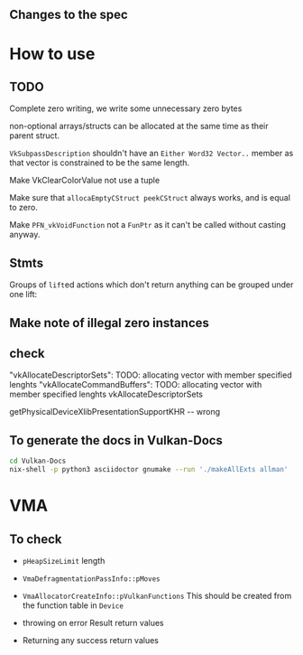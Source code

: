 ## Changes to the spec

# How to use


## TODO

Complete zero writing, we write some unnecessary zero bytes

non-optional arrays/structs can be allocated at the same time as their parent
struct.

`VkSubpassDescription` shouldn't have an `Either Word32 Vector..` member as
that vector is constrained to be the same length.

Make VkClearColorValue not use a tuple

Make sure that `allocaEmptyCStruct peekCStruct` always works, and is equal to
zero.

Make `PFN_vkVoidFunction` not a `FunPtr` as it can't be called without casting
anyway.

## Stmts

Groups of `lift`ed actions which don't return anything can be grouped under one lift:

## Make note of illegal zero instances

## check
"vkAllocateDescriptorSets": TODO: allocating vector with member specified lenghts
"vkAllocateCommandBuffers": TODO: allocating vector with member specified lenghts
vkAllocateDescriptorSets


getPhysicalDeviceXlibPresentationSupportKHR -- wrong

## To generate the docs in Vulkan-Docs

```bash
cd Vulkan-Docs
nix-shell -p python3 asciidoctor gnumake --run './makeAllExts allman'
```

# VMA

## To check

- `pHeapSizeLimit` length
- `VmaDefragmentationPassInfo::pMoves`
- `VmaAllocatorCreateInfo::pVulkanFunctions` This should be created from the
  function table in `Device`

- throwing on error Result return values
- Returning any success return values
